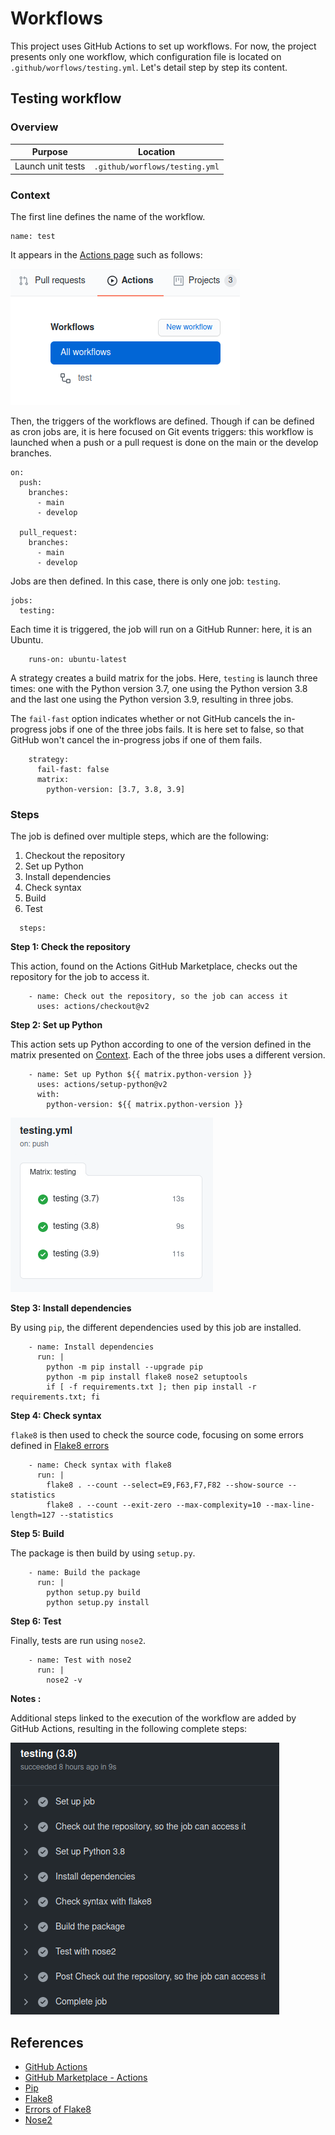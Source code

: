 # Workflows

This project uses GitHub Actions to set up workflows. For now, the project presents only one workflow, which configuration file is located on `.github/worflows/testing.yml`.
Let's detail step by step its content.

## Testing workflow

### Overview

| Purpose           | Location                       |
| ----------------- | ------------------------------ |
| Launch unit tests | `.github/worflows/testing.yml` |

### Context

The first line defines the name of the workflow.
```
name: test
```

It appears in the [Actions page](https://github.com/soline-b/c-major-transposition/actions) such as follows:

![Workflows on Actions page](images/workflows_list.png)


Then, the triggers of the workflows are defined. Though if can be defined as cron jobs are, it is here focused on Git events triggers: this workflow is launched when a push or a pull request is done on the main or the develop branches.

```
on:
  push:
    branches:
      - main
      - develop

  pull_request:
    branches:
      - main
      - develop
```

Jobs are then defined. In this case, there is only one job: `testing`.
```
jobs:
  testing:
```

Each time it is triggered, the job will run on a GitHub Runner: here, it is an Ubuntu.
```
    runs-on: ubuntu-latest
```

A strategy creates a build matrix for the jobs. Here, `testing` is launch three times: one with the Python version 3.7, one using the Python version 3.8 and the last one using the Python version 3.9, resulting in three jobs.

The `fail-fast` option indicates whether or not GitHub cancels the in-progress jobs if one of the three jobs fails. It is here set to false, so that GitHub won't cancel the in-progress jobs if one of them fails.

```
    strategy:
      fail-fast: false
      matrix:
        python-version: [3.7, 3.8, 3.9]
```

### Steps
The job is defined over multiple steps, which are the following:
1. Checkout the repository
2. Set up Python
3. Install dependencies
4. Check syntax
5. Build
6. Test

```
  steps:
```

**Step 1: Check the repository**

This action, found on the Actions GitHub Marketplace, checks out the repository for the job to access it.

```
    - name: Check out the repository, so the job can access it
      uses: actions/checkout@v2
```

**Step 2: Set up Python**

This action sets up Python according to one of the version defined in the matrix presented on [Context](#context). Each of the three jobs uses a different version.

```
    - name: Set up Python ${{ matrix.python-version }}
      uses: actions/setup-python@v2
      with:
        python-version: ${{ matrix.python-version }}
```

![Three jobs with three different versions](images/workflows_three_jobs.png)

**Step 3: Install dependencies**

By using `pip`, the different dependencies used by this job are installed.

```
    - name: Install dependencies
      run: |
        python -m pip install --upgrade pip
        python -m pip install flake8 nose2 setuptools
        if [ -f requirements.txt ]; then pip install -r requirements.txt; fi
```

**Step 4: Check syntax**

`flake8` is then used to check the source code, focusing on some errors defined in [Flake8 errors](https://flake8.pycqa.org/en/latest/user/error-codes.html)

```
    - name: Check syntax with flake8
      run: |
        flake8 . --count --select=E9,F63,F7,F82 --show-source --statistics
        flake8 . --count --exit-zero --max-complexity=10 --max-line-length=127 --statistics
```

**Step 5: Build**

The package is then build by using `setup.py`.

```
    - name: Build the package
      run: |
        python setup.py build
        python setup.py install
```

**Step 6: Test**

Finally, tests are run using `nose2`.

```
    - name: Test with nose2
      run: |
        nose2 -v

```

**Notes :**

Additional steps linked to the execution of the workflow are added by GitHub Actions, resulting in the following complete steps:

![Complete workflow](images/workflows_global_process_of_a_job.png)


## References
* [GitHub Actions](https://github.com/features/actions)
* [GitHub Marketplace - Actions](https://github.com/marketplace?type=actions)
* [Pip](https://pypi.org/project/pip/)
* [Flake8](https://pypi.org/project/flake8/)
* [Errors of Flake8](https://flake8.pycqa.org/en/latest/user/error-codes.html)
* [Nose2](https://docs.nose2.io/en/latest/)
